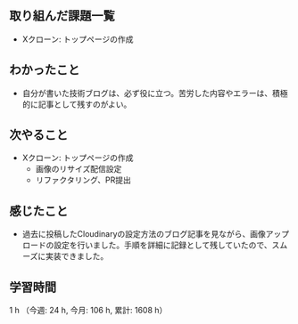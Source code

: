 ## 取り組んだ課題一覧
- Xクローン: トップページの作成

## わかったこと
- 自分が書いた技術ブログは、必ず役に立つ。苦労した内容やエラーは、積極的に記事として残すのがよい。
    
## 次やること
- Xクローン: トップページの作成 
    - 画像のリサイズ配信設定
    - リファクタリング、PR提出

## 感じたこと
- 過去に投稿したCloudinaryの設定方法のブログ記事を見ながら、画像アップロードの設定を行いました。手順を詳細に記録として残していたので、スムーズに実装できました。    

## 学習時間
1 h （今週: 24 h, 今月: 106 h, 累計: 1608 h）